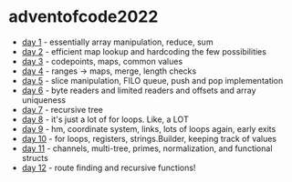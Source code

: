 # adventofcode2022

* [day 1](day1) - essentially array manipulation, reduce, sum
* [day 2](day2) - efficient map lookup and hardcoding the few possibilities
* [day 3](day3) - codepoints, maps, common values
* [day 4](day4) - ranges -> maps, merge, length checks
* [day 5](day5) - slice manipulation, FILO queue, push and pop implementation 
* [day 6](day6) - byte readers and limited readers and offsets and array uniqueness
* [day 7](day7) - recursive tree
* [day 8](day8) - it's just a lot of for loops. Like, a LOT
* [day 9](day9) - hm, coordinate system, links, lots of loops again, early exits
* [day 10](day10) - for loops, registers, strings.Builder, keeping track of values
* [day 11](day11) - channels, multi-tree, primes, normalization, and functional structs
* [day 12](day12) - route finding and recursive functions!
